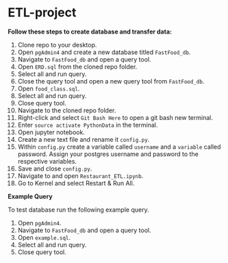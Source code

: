 # ETL-project

**Follow these steps to create database and transfer data:**

1. Clone repo to your desktop.
1. Open `pgAdmin4` and create a new database titled `FastFood_db`.
1. Navigate to `FastFood_db` and open a query tool.
1. Open `ERD.sql` from the cloned repo folder.
1. Select all and run query.
1. Close the query tool and open a new query tool from `FastFood_db`.
1. Open `food_class.sql`.
1. Select all and run query.
1. Close query tool.
1. Navigate to the cloned repo folder.
1. Right-click and select `Git Bash Here` to open a git bash new terminal.
1. Enter `source activate PythonData` in the terminal.
1. Open jupyter notebook.
1. Create a new text file and rename it `config.py`.
1. Within `config.py` create a variable called `username` and a `variable` called password. Assign your postgres username and password to the respective variables.
1. Save and close `config.py`.
1. Navigate to and open `Restaurant_ETL.ipynb`.
1. Go to Kernel and select Restart & Run All.

**Example Query**

To test database run the following example query.

1. Open `pgAdmin4`.
1. Navigate to `FastFood_db` and open a query tool.
1. Open `example.sql`.
1. Select all and run query.
1. Close query tool.


